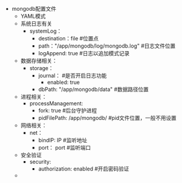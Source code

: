 - mongodb配置文件
  - YAML模式
  - 系统日志有关
    - systemLog：
      - destination：file               #位置点
      - path："/app/mongodb/log/mongodb.log"  #日志文件位置
      - logAppend: true             #日志以追加模式记录
  - 数据存储相关：
    - storage：
      - journal：               #是否开启日志功能
        - enabled: true
      - dbPath: "/app/mongodb/data" #数据路径位置
  - 进程相关：
    - processManagement:
      - fork: true      #后台守护进程
      - pidFilePath: /app/mongodb/  #pid文件位置，一般不用设置
  - 网络相关：
    - net：
      - bindIP: IP  #监听地址
      - port： port #监听端口
  - 安全验证
    - security:
      - authorization:  enabled #开启密码验证
  - 
